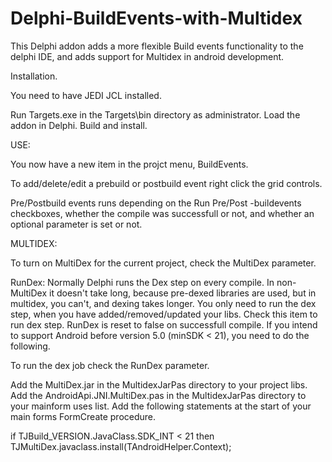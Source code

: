 # Delphi-BuildEvents-with-Multidex

This Delphi addon adds a more flexible Build events functionality to the delphi IDE, and adds support for Multidex in android development.

Installation.

   You need to have JEDI JCL installed.

   Run Targets.exe in the Targets\bin directory as administrator.
   Load the addon in Delphi. Build and install.

USE:

You now have a new item in the projct menu, BuildEvents.

To add/delete/edit a prebuild or postbuild event right click the grid controls.

Pre/Postbuild events runs depending on the Run Pre/Post -buildevents checkboxes, whether the compile was successfull or not, and whether an optional parameter is set or not.

MULTIDEX:

To turn on MultiDex for the current project, check the MultiDex parameter.

RunDex: Normally Delphi runs the Dex step on every compile. In non-MultiDex it doesn't take long, because pre-dexed libraries are used, but in multidex, you can't, and dexing takes longer. You only need to run the dex step, when you have added/removed/updated your libs. Check this item to run dex step. RunDex is reset to false on successfull compile.
If you intend to support Android before version 5.0 (minSDK < 21), you need to do the following.

To run the dex job check the RunDex parameter.

Add the MultiDex.jar in the MultidexJarPas directory to your project libs. Add the AndroidApi.JNI.MultiDex.pas in the MultidexJarPas directory to your mainform uses list. Add the following statements at the start of your main forms FormCreate procedure.

if TJBuild_VERSION.JavaClass.SDK_INT < 21
then
   TJMultiDex.javaclass.install(TAndroidHelper.Context);
